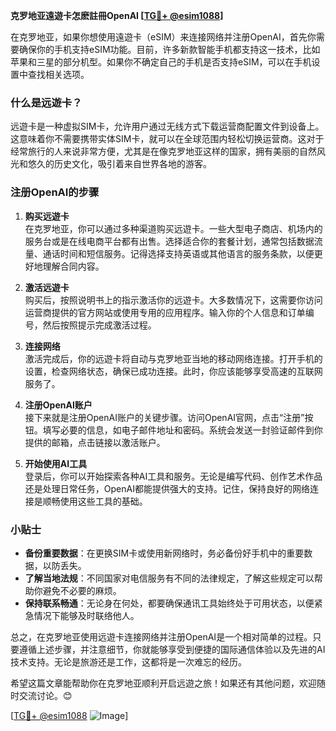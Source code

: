 **克罗地亚遠遊卡怎麽註冊OpenAI [[TG💪+ @esim1088](https://t.me/s/esim1088)]**

在克罗地亚，如果你想使用遠遊卡（eSIM）来连接网络并注册OpenAI，首先你需要确保你的手机支持eSIM功能。目前，许多新款智能手机都支持这一技术，比如苹果和三星的部分机型。如果你不确定自己的手机是否支持eSIM，可以在手机设置中查找相关选项。

### 什么是远遊卡？

远遊卡是一种虚拟SIM卡，允许用户通过无线方式下载运营商配置文件到设备上。这意味着你不需要携带实体SIM卡，就可以在全球范围内轻松切换运营商。这对于经常旅行的人来说非常方便，尤其是在像克罗地亚这样的国家，拥有美丽的自然风光和悠久的历史文化，吸引着来自世界各地的游客。

### 注册OpenAI的步骤

1. **购买远遊卡**  
   在克罗地亚，你可以通过多种渠道购买远遊卡。一些大型电子商店、机场内的服务台或是在线电商平台都有出售。选择适合你的套餐计划，通常包括数据流量、通话时间和短信服务。记得选择支持英语或其他语言的服务条款，以便更好地理解合同内容。

2. **激活远遊卡**  
   购买后，按照说明书上的指示激活你的远遊卡。大多数情况下，这需要你访问运营商提供的官方网站或使用专用的应用程序。输入你的个人信息和订单编号，然后按照提示完成激活过程。

3. **连接网络**  
   激活完成后，你的远遊卡将自动与克罗地亚当地的移动网络连接。打开手机的设置，检查网络状态，确保已成功连接。此时，你应该能够享受高速的互联网服务了。

4. **注册OpenAI账户**  
   接下来就是注册OpenAI账户的关键步骤。访问OpenAI官网，点击“注册”按钮。填写必要的信息，如电子邮件地址和密码。系统会发送一封验证邮件到你提供的邮箱，点击链接以激活账户。

5. **开始使用AI工具**  
   登录后，你可以开始探索各种AI工具和服务。无论是编写代码、创作艺术作品还是处理日常任务，OpenAI都能提供强大的支持。记住，保持良好的网络连接是顺畅使用这些工具的基础。

### 小贴士

- **备份重要数据**：在更换SIM卡或使用新网络时，务必备份好手机中的重要数据，以防丢失。
- **了解当地法规**：不同国家对电信服务有不同的法律规定，了解这些规定可以帮助你避免不必要的麻烦。
- **保持联系畅通**：无论身在何处，都要确保通讯工具始终处于可用状态，以便紧急情况下能够及时联络他人。

总之，在克罗地亚使用远遊卡连接网络并注册OpenAI是一个相对简单的过程。只要遵循上述步骤，并注意细节，你就能够享受到便捷的国际通信体验以及先进的AI技术支持。无论是旅游还是工作，这都将是一次难忘的经历。

希望这篇文章能帮助你在克罗地亚顺利开启远遊之旅！如果还有其他问题，欢迎随时交流讨论。😊

[[TG💪+ @esim1088](https://t.me/s/esim1088) ![Image](https://i.postimg.cc/4NQfJmqS/Snipaste-2025-05-13-00-14-12.png)]